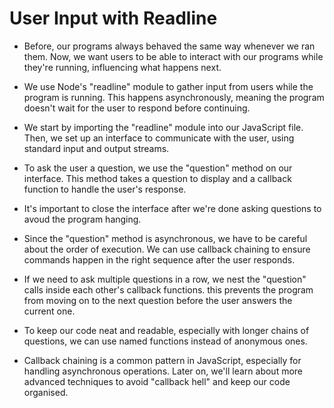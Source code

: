 # User Input with Readline

* Before, our programs always behaved the same way whenever we ran them. Now, we want users to be able to interact with our programs while they're running, influencing what happens next.

* We use Node's "readline" module to gather input from users while the program is running. This happens asynchronously, meaning the program doesn't wait for the user to respond before continuing.

* We start by importing the "readline" module into our JavaScript file. Then, we set up an interface to communicate with the user, using standard input and output streams.

* To ask the user a question, we use the "question" method on our interface. This method takes a question to display and a callback function to handle the user's response.

* It's important to close the interface after we're done asking questions to avoud the program hanging.

* Since the "question" method is asynchronous, we have to be careful about the order of execution. We can use callback chaining to ensure commands happen in the right sequence after the user responds.

* If we need to ask multiple questions in a row, we nest the "question" calls inside each other's callback functions. this prevents the program from moving on to the next question before the user answers the current one.

* To keep our code neat and readable, especially with longer chains of questions, we can use named functions instead of anonymous ones.

* Callback chaining is a common pattern in JavaScript, especially for handling asynchronous operations. Later on, we'll learn about more advanced techniques to avoid "callback hell" and keep our code organised.
